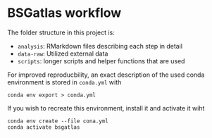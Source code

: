# BSGatlas workflow

The folder structure in this project is:

* `analysis`: RMarkdown files describing each step in detail
* `data-raw`: Utilized external data
* `scripts`:  longer scripts and helper functions that are used

For improved reproducbility, an exact description of the used conda environment
is stored in `conda.yml` with

    conda env export > conda.yml

If you wish to recreate this environment, install it and activate it wiht

    conda env create --file cona.yml
    conda activate bsgatlas

